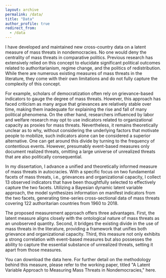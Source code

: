 ```yaml
---
layout: archive
permalink: /data/
title: "Data"
author_profile: true
redirect_from:
  - /data
---
```


I have developed and maintained new cross-country data on a latent measure of mass threats in nondemocracies. No one would deny the centrality of mass threats in comparative politics. Previous research has extensively relied on this concept to elucidate significant political outcomes related to authoritarianism, regime change, and the politics of redistribution. While there are numerous existing measures of mass threats in the literature, they come with their own limitations and do not fully capture the complexity of this concept.

For example, scholars of democratization often rely on grievance-based indicators to gauge the degree of mass threats. However, this approach has faced criticism as many argue that grievances are relatively stable over time, making them inadequate for explaining the rise and fall of many political phenomena. On the other hand, researchers influenced by labor and welfare research may opt to use indicators related to organizational capacity as proxies for mass threats. Nevertheless, it remains theoretically unclear as to why, without considering the underlying factors that motivate people to mobilize, such indicators alone can be considered a superior alternative. One can get around this divide by turning to the frequency of contentious events. However, presumably event-based measures only document realized threats, omitting a large universe of unrealized threats that are also politically consequential.

In my dissertation, I advance a unified and theoretically informed measure of mass threats in autocracies. With a specific focus on two fundamental facets of mass threats, i.e., grievances and organizational capacity, I collect 13 observed indicators that have been thoughtfully selected to effectively capture the two facets. Utilizing a Bayesian dynamic latent variable approach, the model synthesizes information on manifest indicators from the two facets, generating time-series cross-sectional data of mass threats covering 122 authoritarian countries from 1960 to 2018.

The proposed measurement approach offers three advantages. First, the latent measure aligns closely with the ontological nature of mass threats as an unobserved quantity. Second, it bridges the existing divide in the use of mass threats in the literature, providing a framework that unifies both grievance and organizational capacity. Third, this measure not only exhibits a strong correlation with event-based measures but also possesses the ability to capture the essential substance of unrealized threats, setting it apart from those measures.

You can download the data here. For further detail on the methodology behind this measure, please refer to the working paper, titled "A Latent Variable Approach to Measuring Mass Threats in Nondemocracies," here.
